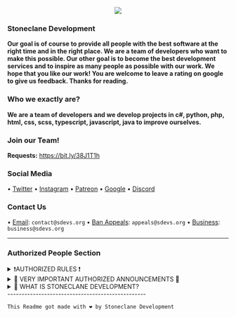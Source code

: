 <p align="center">
<img src="https://user-images.githubusercontent.com/81481526/171454020-7a4b483b-e273-4224-a015-5c9dc9d6c449.gif" />
</p>

### Stoneclane Development

**Our goal is of course to provide all people with the best software at the right time and in the right place. We are a team of developers who want to make this possible. Our other goal is to become the best development services and to inspire as many people as possible with our work. We hope that you like our work! You are welcome to leave a rating on google to give us feedback. Thanks for reading.**

### Who we exactly are?
**We are a team of developers and we develop projects in c#, python, php, html, css, scss, typescript, javascript, java to improve ourselves.**

### Join our Team!
**Requests:** https://bit.ly/38J1T1h

### Social Media
• [Twitter](https://twitter.com/StoneclaneD)
• [Instagram](https://instagram.com/stoneclane.devs)
• [Patreon](https://patreon.com/sdevs)
• [Google](https://bit.ly/3vqdVnV)
• [Discord](https://discord.gg/M7kaJDZtyY)

### Contact Us
• [Email](mailto://contact@sdevs.org): ``contact@sdevs.org``
• [Ban Appeals](mailto://appeals@sdevs.org): ``appeals@sdevs.org``
• [Business](mailto://business@sdevs.org): ``business@sdevs.org``

-------------------------------------------------
### Authorized People Section
<details><summary>❗AUTHORIZED RULES ❗</summary>
  
 ### Hello, Authorities. 

**Here are the rules you have to follow. No one can change the rules except @JanjyTapYT and @heyturkiye58.**

1. Be respectful and don't insult people. 
2. Do not create unnecessary files. 
3. Try to provide the best service to members. **

**It will stay that way as long as the rules don't change. Sanctions are imposed on the changer.**
</details>

<details><summary>📢 VERY IMPORTANT AUTHORIZED ANNOUNCEMENTS 📢 </summary>
  
## May 2022
  **There is no announcement at the moment, it will be written here in the future.**
## June 2022
  **There is no announcement at the moment, it will be written here in the future.**
## July 2022
  * As Stoneclane Development, we support Ukraine. [click to support](https://stand-with-ukraine.pp.ua) - HeyTürkiye (11:07 UTC+3 29 July 2022, Friday)
  
</details>

<details><summary>🤔 WHAT IS STONECLANE DEVELOPMENT?</summary> 
  
  * Stoneclane Development is not a for-profit company: it is a for-profit company. (We charge some fees for Tresthost hosting (Euros) and Giveaways supplement (Euros or Dollars) services. Although the .org domain name is also used in free events, we are standing by Stoneclane Development with paid services.
  
  * Stoneclane Development is not your toy: Making similar jokes like Mr p, playing with systems gives damage/loss of stock to Stoneclane Development. Never do this yourself. 
  
  * Stoneclane Development does not give bad trust to users, it always gives good trust and money back: your amount invested in a project in Stoneclane Development unconditionally your amount refunded 
  
  * Stoneclane Development is not the place to insult and threaten our customers, we know, sometimes people can be annoying and we can treat them badly in return. we regret the insults and threats we welcome. Please be you; Do not insult and threaten, both parties should not be upset. The right to change the rules is reserved by the Founders. 
  
  Best regards, 
  Stoneclane Development team
</details> 
-------------------------------------------------

```
This Readme got made with ❤️ by Stoneclane Development
``` 
